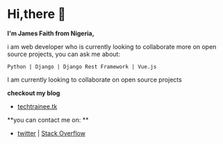
# Hi,there 👋

  **I'm James Faith from Nigeria,**
  
  i am web developer who is currently looking to collaborate more on open source projects,
  you can ask me about:

    Python | Django | Django Rest Framework | Vue.js
    
    
   I am currently looking to collaborate on open source projects
   
   
   
   **checkout my blog**
   
   - [techtrainee.tk](https://techtrainee.tk) 
   
   **you can contact me on: **
   
   - [twitter](https://twitter.com/I_am_camzy) | [Stack Overflow](https://stackoverflow.com/users/13683741/camzy)
   
 
